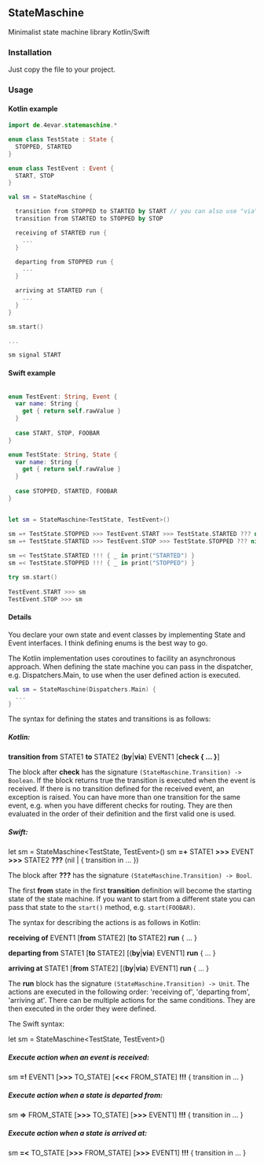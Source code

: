 ## StateMaschine

Minimalist state machine library Kotlin/Swift

### Installation

Just copy the file to your project.

### Usage

#### Kotlin example
```kotlin
import de.4evar.statemaschine.*

enum class TestState : State {
  STOPPED, STARTED
}

enum class TestEvent : Event {
  START, STOP
}

val sm = StateMaschine {

  transition from STOPPED to STARTED by START // you can also use "via" instead of "by"
  transition from STARTED to STOPPED by STOP

  receiving of STARTED run {
    ...
  }

  departing from STOPPED run {
    ...
  }

  arriving at STARTED run {
    ...
  }
}

sm.start()

...

sm signal START
```

#### Swift example
```swift

enum TestEvent: String, Event {
  var name: String {
    get { return self.rawValue }
  }
  
  case START, STOP, FOOBAR
}

enum TestState: String, State {
  var name: String {
    get { return self.rawValue }
  }
  
  case STOPPED, STARTED, FOOBAR
}


let sm = StateMaschine<TestState, TestEvent>()

sm =+ TestState.STOPPED >>> TestEvent.START >>> TestState.STARTED ??? nil
sm =+ TestState.STARTED >>> TestEvent.STOP >>> TestState.STOPPED ??? nil
      
sm =< TestState.STARTED !!! { _ in print("STARTED") }
sm =< TestState.STOPPED !!! { _ in print("STOPPED") }

try sm.start()
      
TestEvent.START >>> sm
TestEvent.STOP >>> sm
```

#### Details

You declare your own state and event classes by implementing State and Event interfaces. I think defining enums is the best way to go.

The Kotlin implementation uses coroutines to facility an asynchronous approach. When defining the state machine you can pass in the dispatcher, e.g. Dispatchers.Main, to use when the user defined action is executed. 

```kotlin
val sm = StateMaschine(Dispatchers.Main) {
  ...
}
```

The syntax for defining the states and transitions is as follows:

##### Kotlin:
   **transition from** STATE1 **to** STATE2 (**by**|**via**) EVENT1 [**check { ... }**]

The block after **check** has the signature `(StateMaschine.Transition) -> Boolean`. If the block returns true the transition is executed when the event is received.
If there is no transition defined for the received event, an exception is raised. You can have more than one transition for the same event, e.g. when you have different checks for routing. They are then evaluated in the order of their definition and the first valid one is used.

##### Swift:
  let sm = StateMaschine<TestState, TestEvent>()
  sm **=+** STATE1 **>>>** EVENT **>>>** STATE2 **???** (nil | { transition in ... })
  
The block after **???** has the signature `(StateMaschine.Transition) -> Bool`. 

The first **from** state in the first **transition** definition will become the starting state of the state machine. If you want to start from a different state you can pass that state to the `start()` method, e.g. `start(FOOBAR)`.


The syntax for describing the actions is as follows in Kotlin:

  **receiving of** EVENT1 [**from** STATE2] [**to** STATE2] **run** { ... }
  
  **departing from** STATE1 [**to** STATE2] [(**by**|**via**) EVENT1] **run** { ... }
  
  **arriving at** STATE1 [**from** STATE2] [(**by**|**via**) EVENT1] **run** { ... }
  
The **run** block has the signature `(StateMaschine.Transition) -> Unit`. The actions are executed in the following order: 'receiving of', 'departing from', 'arriving at'. There can be multiple actions for the same conditions. They are then executed in the order they were defined.

The Swift syntax:

let sm = StateMaschine<TestState, TestEvent>()

##### Execute action when an event is received:
sm **=!** EVENT1 [**>>>** TO_STATE] [**<<<** FROM_STATE] **!!!** { transition in ... }

##### Execute action when a state is departed from:
sm **=>** FROM_STATE [**>>>** TO_STATE] [**>>>** EVENT1] **!!!** { transition in ... }

##### Execute action when a state is arrived at:
sm **=<** TO_STATE [**>>>** FROM_STATE] [**>>>** EVENT1] **!!!** { transition in ... }

